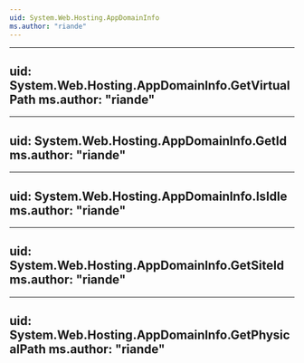 ```yaml
---
uid: System.Web.Hosting.AppDomainInfo
ms.author: "riande"
---
```


---
uid: System.Web.Hosting.AppDomainInfo.GetVirtualPath
ms.author: "riande"
---

---
uid: System.Web.Hosting.AppDomainInfo.GetId
ms.author: "riande"
---

---
uid: System.Web.Hosting.AppDomainInfo.IsIdle
ms.author: "riande"
---

---
uid: System.Web.Hosting.AppDomainInfo.GetSiteId
ms.author: "riande"
---

---
uid: System.Web.Hosting.AppDomainInfo.GetPhysicalPath
ms.author: "riande"
---
